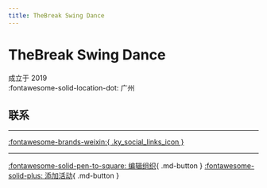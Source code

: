 ```yaml
---
title: TheBreak Swing Dance
---
```


# TheBreak Swing Dance

成立于 2019  
:fontawesome-solid-location-dot: 广州  


## 联系


---

 [:fontawesome-brands-weixin:{ .ky_social_links_icon }](# "TheBreak Swing Dance")

---

[:fontawesome-solid-pen-to-square: 编辑组织](https://github.com/swingdance/orgs/issues/new?assignees=&labels=update+org&projects=&template=03-update_entity.yml&title=Update%20Org%3A%20zh_CN%20%E2%80%A2%20TheBreak%20Swing%20Dance&region=zh_CN&id=the-break-swing-dance&name=TheBreak%20Swing%20Dance){ .md-button } [:fontawesome-solid-plus: 添加活动](https://github.com/swingdance/events/issues/new?assignees=&labels=add+event&projects=&template=02-add_entity.yml&title=Add%20Event%3A%20zh_CN%20%E2%80%A2%20%3CName%3E&region=zh_CN&province=Guangdong&city=Guangzhou&org_id=the-break-swing-dance){ .md-button }
